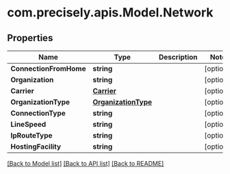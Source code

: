 # com.precisely.apis.Model.Network
## Properties

Name | Type | Description | Notes
------------ | ------------- | ------------- | -------------
**ConnectionFromHome** | **string** |  | [optional] 
**Organization** | **string** |  | [optional] 
**Carrier** | [**Carrier**](Carrier.md) |  | [optional] 
**OrganizationType** | [**OrganizationType**](OrganizationType.md) |  | [optional] 
**ConnectionType** | **string** |  | [optional] 
**LineSpeed** | **string** |  | [optional] 
**IpRouteType** | **string** |  | [optional] 
**HostingFacility** | **string** |  | [optional] 

[[Back to Model list]](../README.md#documentation-for-models) [[Back to API list]](../README.md#documentation-for-api-endpoints) [[Back to README]](../README.md)


